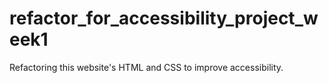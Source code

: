 # refactor_for_accessibility_project_week1
Refactoring this website's HTML and CSS to improve accessibility.
